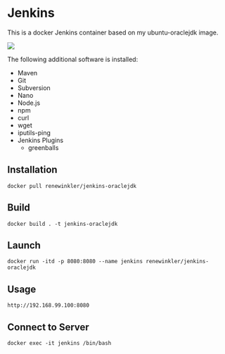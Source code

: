 # Jenkins 

This is a docker Jenkins container based on my ubuntu-oraclejdk image.

<img src="http://jenkins-ci.org/sites/default/files/jenkins_logo.png"/>

The following additional software is installed:

* Maven
* Git
* Subversion
* Nano
* Node.js
* npm
* curl
* wget
* iputils-ping
* Jenkins Plugins
	* greenballs


## Installation

```
docker pull renewinkler/jenkins-oraclejdk
```

## Build

```
docker build . -t jenkins-oraclejdk
```


## Launch

```
docker run -itd -p 8080:8080 --name jenkins renewinkler/jenkins-oraclejdk
```


## Usage

```
http://192.168.99.100:8080
```


## Connect to Server

```
docker exec -it jenkins /bin/bash
```
